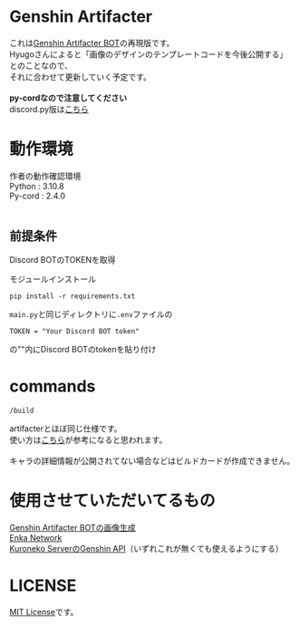 # Genshin Artifacter

これは[Genshin Artifacter BOT](https://github.com/FuroBath/ArtifacterImageGen)の再現版です。
<br>Hyugoさんによると「画像のデザインのテンプレートコードを今後公開する」とのことなので、
<br>それに合わせて更新していく予定です。
<br>
<br>__**py-cordなので注意してください**__
<br>discord.py版は[こちら](https://github.com/celely-discord-bot/Genshin-Artifacter-BOT-dpy)

# 動作環境

作者の動作確認環境
<br>Python : 3.10.8
<br>Py-cord : 2.4.0
<br>
<br>

## 前提条件

Discord BOTのTOKENを取得


モジュールインストール<br>
```
pip install -r requirements.txt
```

`main.py`と同じディレクトリに`.env`ファイルの
```
TOKEN = "Your Discord BOT token"
```
の""内にDiscord BOTのtokenを貼り付け
<br>


# commands

```
/build
```
artifacterとほぼ同じ仕様です。
<br>使い方は[こちら](https://youtu.be/q3P5zTf38DA)が参考になると思われます。
<br>
<br>キャラの詳細情報が公開されてない場合などはビルドカードが作成できません。

# 使用させていただいてるもの
[Genshin Artifacter BOTの画像生成](https://github.com/FuroBath/ArtifacterImageGen)
<br>[Enka Network](https://enka.network/)
<br>[Kuroneko ServerのGenshin API](https://support.kuroneko6423.com/)（いずれこれが無くても使えるようにする）


# LICENSE
[MIT License](https://github.com/ActCelely/ArtifacterImageGen/blob/master/LICENSE)です。